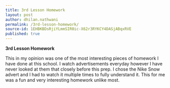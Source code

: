 ```yaml
---
title: 3rd Lesson Homework
layout: post
author: dhilan.nathwani
permalink: /3rd-lesson-homework/
source-id: 1EHBKBDsRjiYLmmSIR0ic-X62r3RYKCY4DASjABqxRVE
published: true
---
```

**3rd Lesson Homework**

This in my opinion was one of the most interesting pieces of homework I have done at this school. I watch advertisements everyday however I have never looked at them that closely before this prep. I chose the Nike Snow advert and I had to watch it multiple times to fully understand it. This for me was a fun and very interesting homework unlike most. 

